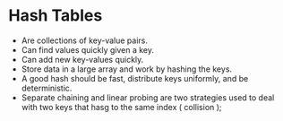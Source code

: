 

# Hash Tables

- Are collections of key-value pairs.
- Can find values quickly given a key.
- Can add new key-values quickly.
- Store data in a large array and work by hashing the keys.
- A good hash should be fast, distribute keys uniformly, and be deterministic. 
- Separate chaining and linear probing are two strategies used to deal
with two keys that hasg to the same index ( collision );